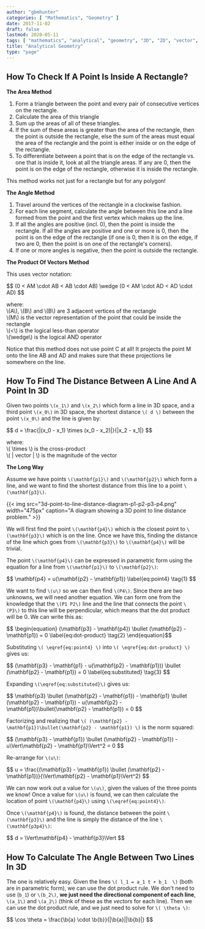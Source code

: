```yaml
---
author: "gbmhunter"
categories: [ "Mathematics", "Geometry" ]
date: 2017-11-02
draft: false
lastmod: 2020-05-11
tags: [ "mathematics", "analytical", "geometry", "3D", "2D", "vector", "line", "plane", "point", "dot product", "cross product", "rectangle", "distance" ]
title: "Analytical Geometry"
type: "page"
---
```


## How To Check If A Point Is Inside A Rectangle?

**The Area Method**

1. Form a triangle between the point and every pair of consecutive vertices on the rectangle.
2. Calculate the area of this triangle
3. Sum up the areas of all of these triangles.
4. If the sum of these areas is greater than the area of the rectangle, then the point is outside the rectangle, else the sum of the areas must equal the area of the rectangle and the point is either inside or on the edge of the rectangle.
5. To differentiate between a point that is on the edge of the rectangle vs. one that is inside it, look at all the triangle areas. If any are 0, then the point is on the edge of the rectangle, otherwise it is inside the rectangle.

This method works not just for a rectangle but for any polygon!

**The Angle Method**

1. Travel around the vertices of the rectangle in a clockwise fashion.
2. For each line segment, calculate the angle between this line and a line formed from the point and the first vertex which makes up the line.
3. If all the angles are positive (incl. 0), then the point is inside the rectangle. If all the angles are positive and one or more is 0, then the point is on the edge of the rectangle (if one is 0, then it is on the edge, if two are 0, then the point is on one of the rectangle's corners).
4. If one or more angles is negative, then the point is outside the rectangle.

**The Product Of Vectors Method**

This uses vector notation:

<div>$$ (0 < AM \cdot AB < AB \cdot AB) \wedge (0 < AM \cdot AD < AD \cdot AD) $$</div>

<p class="centered">
    where:<br>
    \(A\), \(B\) and \(B\) are 3 adjacent vertices of the rectangle<br>
    \(M\) is the vector representation of the point that could be inside the rectangle<br>
    \(<\) is the logical less-than operator<br>
    \(\wedge\) is the logical AND operator<br>
 </p>

Notice that this method does not use point C at all! It projects the point M onto the line AB and AD and makes sure that these projections lie somewhere on the line.

## How To Find The Distance Between A Line And A Point In 3D

Given two points `\(x_1\)` and `\(x_2\)` which form a line in 3D space, and a third point `\(x_0\)` in 3D space, the shortest distance `\( d \)` between the point `\(x_0\)` and the line is given by:

<div>$$ d = \frac{|(x_0 - x_1) \times (x_0 - x_2)|}{|x_2 - x_1|} $$</div>

<p class="centered">
    where:<br>
    \( \times \) is the cross-product<br>
    \( | vector | \) is the magnitude of the vector<br>
</p>

**The Long Way**

Assume we have points `\(\mathbf{p1}\)` and `\(\mathbf{p2}\)` which form a line, and we want to find the shortest distance from this line to a point `\(\mathbf{p3}\)`.

{{< img src="3d-point-to-line-distance-diagram-p1-p2-p3-p4.png" width="475px" caption="A diagram showing a 3D point to line distance problem."  >}}

We will first find the point `\(\mathbf{p4}\)` which is the closest point to `\(\mathbf{p3}\)` which is on the line. Once we have this, finding the distance of the line which goes from `\(\mathbf{p3}\)` to `\(\mathbf{p4}\)` will be trivial.

The point `\(\mathbf{p4}\)` can be expressed in parametric form using the equation for a line from `\(\mathbf{p1}\)` to `\(\mathbf{p2}\)`:

<div>$$ \mathbf{p4} = u(\mathbf{p2} - \mathbf{p1}) \label{eq:point4} \tag{1} $$</div>

We want to find `\(u\)` so we can then find `\(P4\)`. Since there are two unknowns, we will need another equation. We can form one from the knowledge that the `\(P1 P2\)` line and the line that connects the point `\(P3\)` to this line will be perpendicular, which means that the dot product will be 0. We can write this as:

<div>$$ \begin{equation} (\mathbf{p3} - \mathbf{p4}) \bullet (\mathbf{p2} - \mathbf{p1}) = 0 \label{eq:dot-product} \tag{2} \end{equation}$$</div>

Substituting `\( \eqref{eq:point4} \)` into `\( \eqref{eq:dot-product} \)` gives us:

<div>$$ (\mathbf{p3} - \mathbf{p1} - u(\mathbf{p2} - \mathbf{p1})) \bullet (\mathbf{p2} - \mathbf{p1}) = 0 \label{eq:substituted} \tag{3} $$</div>

Expanding `\(\eqref{eq:substituted}\)` gives us:

<div>$$ \mathbf{p3} \bullet (\mathbf{p2} - \mathbf{p1}) - \mathbf{p1} \bullet (\mathbf{p2} - \mathbf{p1}) - u(\mathbf{p2} - \mathbf{p1})\bullet(\mathbf{p2} - \mathbf{p1}) = 0 $$</div>

Factorizing and realizing that `\( (\mathbf{p2} - \mathbf{p1})\bullet(\mathbf{p2} - \mathbf{p1}) \)` is the norm squared:

<div>$$ (\mathbf{p3} - \mathbf{p1}) \bullet (\mathbf{p2} - \mathbf{p1}) - u\Vert\mathbf{p2} - \mathbf{p1}\Vert^2 = 0 $$</div>

Re-arrange for `\(u\)`:

<div>$$ u = \frac{(\mathbf{p3} - \mathbf{p1}) \bullet (\mathbf{p2} - \mathbf{p1})}{\Vert\mathbf{p2} - \mathbf{p1}\Vert^2} $$</div>

We can now work out a value for `\(u\)`, given the values of the three points we know! Once a value for `\(u\)` is found, we can then calculate the location of point `\(\mathbf{p4}\)` using `\(\eqref{eq:point4}\)`.

Once `\(\mathbf{p4}\)` is found, the distance between the point `\(\mathbf{p3}\)` and the line is simply the distance of the line `\(\mathbf{p3p4}\)`:

<div>$$ d = \Vert\mathbf{p4} - \mathbf{p3}\Vert $$</div>

## How To Calculate The Angle Between Two Lines In 3D

The one is relatively easy. Given the lines `\( l_1 = a_1 t + b_1  \)` (both are in parametric form), we can use the dot product rule. We don't need to use \(`b_1`\) or `\(b_2\)`, **we just need the directional component of each line**, `\(a_1\)` and `\(a_2\)` (think of these as the _vectors_ for each line). Then we can use the dot product rule, and we just need to solve for `\( \theta \)`:

<p>$$ \cos \theta = \frac{\b{a} \cdot \b{b}}{|\b{a}||\b{b}|} $$</p>

